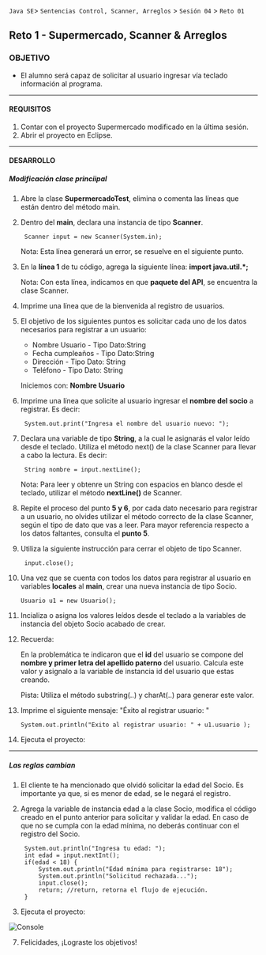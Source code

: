  
 `Java SE`> `Sentencias Control, Scanner, Arreglos` > `Sesión 04` > `Reto 01`

## Reto 1 - Supermercado, Scanner & Arreglos

### OBJETIVO

- El alumno será capaz de solicitar al usuario ingresar vía teclado información al programa.

<hr>

#### REQUISITOS

1. Contar con el proyecto Supermercado modificado en la última sesión.
2. Abrir el proyecto en Eclipse.

<hr>

#### DESARROLLO

##### Modificación clase princiipal

1. Abre la clase <b>SupermercadoTest</b>, elimina o comenta las líneas que están dentro del método main.

2. Dentro del <b>main</b>, declara una instancia de tipo <b>Scanner</b>.

		Scanner input = new Scanner(System.in);
		
   Nota: Esta línea generará un error, se resuelve en el siguiente punto.
    
3. En la <b>línea 1</b> de tu código, agrega la siguiente línea: <b>import java.util.*;</b>

   Nota: Con esta línea, indicamos en que <b>paquete del API</b>, se encuentra la clase Scanner.

4. Imprime una línea que de la bienvenida al registro de usuarios. 
    
5.  El objetivo de los siguientes puntos es solicitar cada uno de los datos necesarios para registrar a un usuario:
  
    <ul>
      <li> Nombre Usuario - Tipo Dato:String
      <li> Fecha cumpleaños - Tipo Dato:String
      <li> Dirección - Tipo Dato: String
      <li> Teléfono - Tipo Dato: String
    </ul>
    
    Iniciemos con: <b>Nombre Usuario</b>
    
6. Imprime una línea que solicite al usuario ingresar el <b>nombre del socio</b> a registrar. Es decir:

		System.out.print("Ingresa el nombre del usuario nuevo: ");

7. Declara una variable de tipo <b>String</b>, a la cual le asignarás el valor leído desde el teclado. Utiliza el método        next() de la clase Scanner para llevar a cabo la lectura. Es decir:

		String nombre = input.nextLine();
   
   Nota: Para leer y obtenre un String con espacios en blanco desde el teclado, utilizar el método <b>nextLine()</b> de              Scanner.
   
8. Repite el proceso del punto <b>5 y 6</b>, por cada dato necesario para registrar a un usuario, no olvides utilizar el método correcto de la clase Scanner, según el tipo de dato que vas a leer. Para mayor referencia respecto a los datos faltantes, consulta el <b>punto 5</b>.

9. Utiliza la siguiente instrucción para cerrar el objeto de tipo Scanner.

		input.close();

10. Una vez que se cuenta con todos los datos para registrar al usuario en variables <b>locales</b> al <b>main</b>, crear una nueva instancia de tipo Socio.

		Usuario u1 = new Usuario();

11. Incializa o asigna los valores leídos desde el teclado a la variables de instancia del objeto Socio acabado de crear.

12. Recuerda: 

     En la problemática te indicaron que el <b>id</b> del usuario se compone del <b>nombre y primer letra del apellido            paterno</b> del usuario. Calcula este valor y asignalo a la variable de instancia id del usuario que estas creando.
     
     Pista: Utiliza el método substring(..) y charAt(..) para generar este valor.
	
13. Imprime el siguiente mensaje: "Éxito al registrar usuario: "
    
		System.out.println("Exito al registrar usuario: " + u1.usuario );

13. Ejecuta el proyecto:


<hr>

##### Las reglas cambian

1. El cliente te ha mencionado que olvidó solicitar la edad del Socio. Es importante ya que, si es menor de edad, se le        negará el registro.

2. Agrega la variable de instancia edad a la clase Socio, modifica el código creado en el punto anterior para solicitar y        validar la edad. En caso de que no se cumpla con la edad mínima, no deberás continuar con el registro del Socio.

		System.out.println("Ingresa tu edad: ");
		int edad = input.nextInt();
		if(edad < 18) {
			System.out.println("Edad mínima para registrarse: 18");
			System.out.println("Solicitud rechazada...");
			input.close();
			return; //return, retorna el flujo de ejecución.
		}
		
13. Ejecuta el proyecto:

![Console](https://user-images.githubusercontent.com/56565204/67609390-18628700-f752-11e9-9d25-3f5746d34a96.png)

7. Felicidades, ¡Lograste los objetivos!
